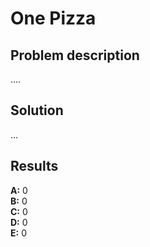 # One Pizza

## Problem description
....

## Solution
...

## Results
**A:** 0  
**B:** 0  
**C:** 0  
**D:** 0  
**E:** 0

